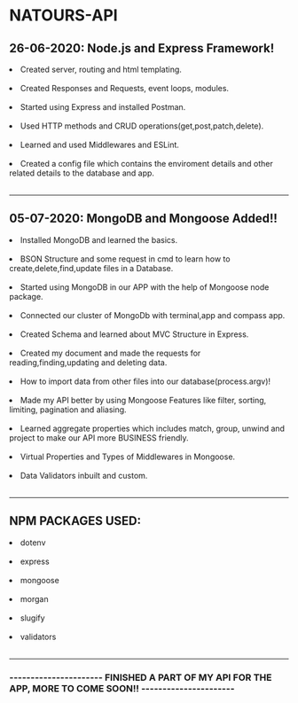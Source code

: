 # NATOURS-API

## 26-06-2020: Node.js and Express Framework!

<li>Created server, routing and html templating.</li><br>
<li>Created Responses and Requests, event loops, modules.</li><br>
<li>Started using Express and installed Postman.</li><br>
<li>Used HTTP methods and CRUD operations(get,post,patch,delete).</li><br>
<li>Learned and used Middlewares and ESLint.</li><br>
<li>Created a config file which contains the enviroment details and other related details to the database and app.</li><br>

-------------------------------------------------------------------------------------

## 05-07-2020: MongoDB and Mongoose Added!!

<li>Installed MongoDB and learned the basics.</li><br>
<li>BSON Structure and some request in cmd to learn how to create,delete,find,update files in a Database.</li><br>
<li>Started using MongoDB in our APP with the help of Mongoose node package.</li><br>
<li>Connected our cluster of MongoDb with terminal,app and compass app.</li><br>
<li>Created Schema and learned about MVC Structure in Express.</li><br>
<li>Created my document and made the requests for reading,finding,updating and deleting data.</li><br>
<li>How to import data from other files into our database(process.argv)!</li><br>
<li>Made my API better by using Mongoose Features like filter, sorting, limiting, pagination and aliasing.</li><br>
<li>Learned aggregate properties which includes match, group, unwind and project to make our API more BUSINESS   friendly.</li><br>
<li>Virtual Properties and Types of Middlewares in Mongoose.</li><br>
<li>Data Validators inbuilt and custom.</li><br>

------------------------------------------------------------------------------------

## NPM PACKAGES USED:

<li>dotenv</li><br>
<li>express</li><br>
<li>mongoose</li><br>
<li>morgan</li><br>
<li>slugify</li><br>
<li>validators</li><br>

-----------------------------------------------------------------------------------

###     ---------------------- FINISHED A PART OF MY API FOR THE APP, MORE TO COME SOON!! ----------------------
